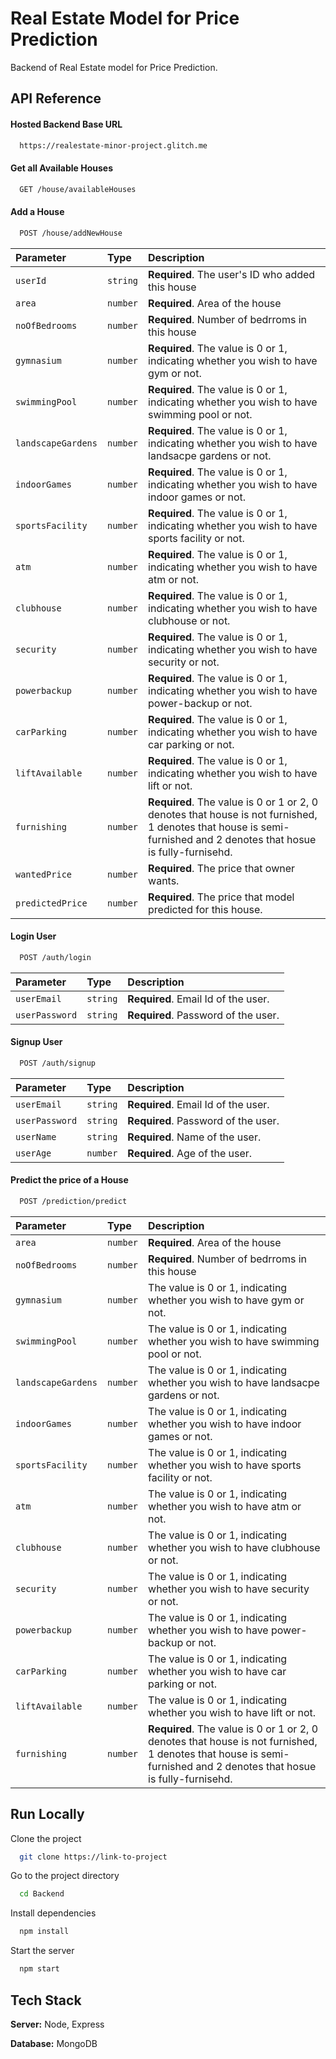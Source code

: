 
# Real Estate Model for Price Prediction

Backend of Real Estate model for Price Prediction.


## API Reference

#### Hosted Backend Base URL

```bash
  https://realestate-minor-project.glitch.me
```

#### Get all Available Houses

```bash
  GET /house/availableHouses
```

#### Add a House

```bash
  POST /house/addNewHouse
```

| Parameter | Type     | Description                       |
| :-------- | :------- | :-------------------------------- |
| `userId`      | `string` | **Required**. The user's ID who added this house |
| `area`      | `number` | **Required**. Area of the house |
| `noOfBedrooms`      | `number` | **Required**. Number of bedrroms in this house |
| `gymnasium`      | `number` | **Required**. The value is 0 or 1, indicating whether you wish to have gym or not. |
| `swimmingPool`      | `number` | **Required**. The value is 0 or 1, indicating whether you wish to have swimming pool or not. |
| `landscapeGardens`      | `number` | **Required**. The value is 0 or 1, indicating whether you wish to have landsacpe gardens or not. |
| `indoorGames`      | `number` | **Required**. The value is 0 or 1, indicating whether you wish to have indoor games or not. |
| `sportsFacility`      | `number` | **Required**. The value is 0 or 1, indicating whether you wish to have sports facility or not. |
| `atm`      | `number` | **Required**. The value is 0 or 1, indicating whether you wish to have atm or not. |
| `clubhouse`      | `number` | **Required**. The value is 0 or 1, indicating whether you wish to have clubhouse or not. |
| `security`      | `number` | **Required**. The value is 0 or 1, indicating whether you wish to have security or not. |
| `powerbackup`      | `number` | **Required**. The value is 0 or 1, indicating whether you wish to have power-backup or not. |
| `carParking`      | `number` | **Required**. The value is 0 or 1, indicating whether you wish to have car parking or not. |
| `liftAvailable`      | `number` | **Required**. The value is 0 or 1, indicating whether you wish to have lift or not. |
| `furnishing`      | `number` | **Required**. The value is 0 or 1 or 2, 0 denotes that house is not furnished, 1 denotes that house is semi-furnished and 2 denotes that hosue is fully-furnisehd. |
| `wantedPrice`      | `number` | **Required**. The price that owner wants. |
| `predictedPrice`      | `number` | **Required**. The price that model predicted for this house. |

#### Login User

```bash
  POST /auth/login
```
| Parameter | Type     | Description                       |
| :-------- | :------- | :-------------------------------- |
| `userEmail`      | `string` | **Required**. Email Id of the user. |
| `userPassword`      | `string` | **Required**. Password of the user. |

#### Signup User

```bash
  POST /auth/signup
```
| Parameter | Type     | Description                       |
| :-------- | :------- | :-------------------------------- |
| `userEmail`      | `string` | **Required**. Email Id of the user. |
| `userPassword`      | `string` | **Required**. Password of the user. |
| `userName`      | `string` | **Required**. Name of the user. |
| `userAge`      | `number` | **Required**. Age of the user. |



#### Predict the price of a House

```bash
  POST /prediction/predict
```

| Parameter | Type     | Description                       |
| :-------- | :------- | :-------------------------------- |
| `area`      | `number` | **Required**. Area of the house |
| `noOfBedrooms`      | `number` | **Required**. Number of bedrroms in this house |
| `gymnasium`      | `number` |  The value is 0 or 1, indicating whether you wish to have gym or not. |
| `swimmingPool`      | `number` | The value is 0 or 1, indicating whether you wish to have swimming pool or not. |
| `landscapeGardens`      | `number` |  The value is 0 or 1, indicating whether you wish to have landsacpe gardens or not. |
| `indoorGames`      | `number` |  The value is 0 or 1, indicating whether you wish to have indoor games or not. |
| `sportsFacility`      | `number` |  The value is 0 or 1, indicating whether you wish to have sports facility or not. |
| `atm`      | `number` | The value is 0 or 1, indicating whether you wish to have atm or not. |
| `clubhouse`      | `number` | The value is 0 or 1, indicating whether you wish to have clubhouse or not. |
| `security`      | `number` | The value is 0 or 1, indicating whether you wish to have security or not. |
| `powerbackup`      | `number` |  The value is 0 or 1, indicating whether you wish to have power-backup or not. |
| `carParking`      | `number` |  The value is 0 or 1, indicating whether you wish to have car parking or not. |
| `liftAvailable`      | `number` | The value is 0 or 1, indicating whether you wish to have lift or not. |
| `furnishing`      | `number` | **Required**. The value is 0 or 1 or 2, 0 denotes that house is not furnished, 1 denotes that house is semi-furnished and 2 denotes that hosue is fully-furnisehd. |


## Run Locally

Clone the project

```bash
  git clone https://link-to-project
```

Go to the project directory

```bash
  cd Backend
```

Install dependencies

```bash
  npm install
```

Start the server

```bash
  npm start
```


## Tech Stack

**Server:** Node, Express

**Database:** MongoDB


